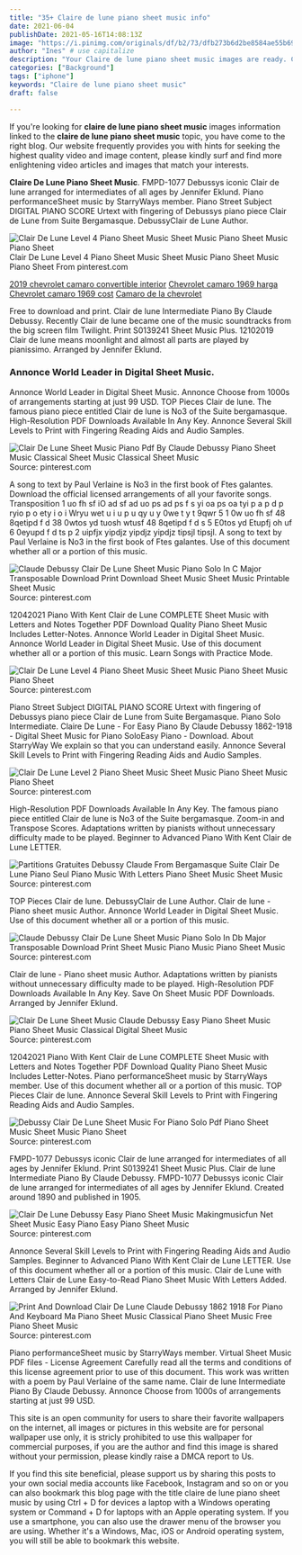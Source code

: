 ```yaml
---
title: "35+ Claire de lune piano sheet music info"
date: 2021-06-04
publishDate: 2021-05-16T14:08:13Z
image: "https://i.pinimg.com/originals/df/b2/73/dfb273b6d2be8584ae55b693fa8a3645.png"
author: "Ines" # use capitalize
description: "Your Claire de lune piano sheet music images are ready. Claire de lune piano sheet music are a topic that is being searched for and liked by netizens now. You can Find and Download the Claire de lune piano sheet music files here. Download all free images."
categories: ["Background"]
tags: ["iphone"]
keywords: "Claire de lune piano sheet music"
draft: false

---
```


If you're looking for **claire de lune piano sheet music** images information linked to the **claire de lune piano sheet music** topic, you have come to the right  blog.  Our website frequently  provides you with  hints  for seeking  the highest  quality video and image  content, please kindly surf and find more enlightening video articles and images  that match your interests.

**Claire De Lune Piano Sheet Music**. FMPD-1077 Debussys iconic Clair de lune arranged for intermediates of all ages by Jennifer Eklund. Piano performanceSheet music by StarryWays member. Piano Street Subject DIGITAL PIANO SCORE Urtext with fingering of Debussys piano piece Clair de Lune from Suite Bergamasque. DebussyClair de Lune Author.

![Clair De Lune Level 4 Piano Sheet Music Sheet Music Piano Sheet Music Piano Sheet](https://i.pinimg.com/originals/16/01/a3/1601a368f962cd660a6562d739c2ad93.jpg "Clair De Lune Level 4 Piano Sheet Music Sheet Music Piano Sheet Music Piano Sheet")
Clair De Lune Level 4 Piano Sheet Music Sheet Music Piano Sheet Music Piano Sheet From pinterest.com

[2019 chevrolet camaro convertible interior](/2019-chevrolet-camaro-convertible-interior/)
[Chevrolet camaro 1969 harga](/chevrolet-camaro-1969-harga/)
[Chevrolet camaro 1969 cost](/chevrolet-camaro-1969-cost/)
[Camaro de la chevrolet](/camaro-de-la-chevrolet/)

Free to download and print. Clair de lune Intermediate Piano By Claude Debussy. Recently Clair de lune became one of the music soundtracks from the big screen film Twilight. Print S0139241 Sheet Music Plus. 12102019 Clair de lune means moonlight and almost all parts are played by pianissimo. Arranged by Jennifer Eklund.

### Annonce World Leader in Digital Sheet Music.

Annonce World Leader in Digital Sheet Music. Annonce Choose from 1000s of arrangements starting at just 99 USD. TOP Pieces Clair de lune. The famous piano piece entitled Clair de lune is No3 of the Suite bergamasque. High-Resolution PDF Downloads Available In Any Key. Annonce Several Skill Levels to Print with Fingering Reading Aids and Audio Samples.


![Clair De Lune Sheet Music Piano Pdf By Claude Debussy Piano Sheet Music Classical Sheet Music Classical Sheet Music](https://i.pinimg.com/originals/67/36/96/673696a47e4ae0f41274793fe1b67ac3.png "Clair De Lune Sheet Music Piano Pdf By Claude Debussy Piano Sheet Music Classical Sheet Music Classical Sheet Music")
Source: pinterest.com

A song to text by Paul Verlaine is No3 in the first book of Ftes galantes. Download the official licensed arrangements of all your favorite songs. Transposition 1 uo fh sf iO ad sf ad uo ps ad ps f s yi oa ps oa tyi p a p d p ryio p o ety i o i Wryu wet u i u p u qy u y 0we t y t 9qwr 5 1 0w uo fh sf 48 8qetipd f d 38 0wtos yd tuosh wtusf 48 8qetipd f d s 5 E0tos yd Etupfj oh uf 6 0eyupd f d ts p 2 uipfjx yipdjz yipdjz yipdjz tipsjl tipsjl. A song to text by Paul Verlaine is No3 in the first book of Ftes galantes. Use of this document whether all or a portion of this music.

![Claude Debussy Clair De Lune Sheet Music Piano Solo In C Major Transposable Download Print Download Sheet Music Sheet Music Printable Sheet Music](https://i.pinimg.com/originals/65/9f/5d/659f5d10c5a88c21322a0cb753851118.gif "Claude Debussy Clair De Lune Sheet Music Piano Solo In C Major Transposable Download Print Download Sheet Music Sheet Music Printable Sheet Music")
Source: pinterest.com

12042021 Piano With Kent Clair de Lune COMPLETE Sheet Music with Letters and Notes Together PDF Download Quality Piano Sheet Music Includes Letter-Notes. Annonce World Leader in Digital Sheet Music. Annonce World Leader in Digital Sheet Music. Use of this document whether all or a portion of this music. Learn Songs with Practice Mode.

![Clair De Lune Level 4 Piano Sheet Music Sheet Music Piano Sheet Music Piano Sheet](https://i.pinimg.com/originals/16/01/a3/1601a368f962cd660a6562d739c2ad93.jpg "Clair De Lune Level 4 Piano Sheet Music Sheet Music Piano Sheet Music Piano Sheet")
Source: pinterest.com

Piano Street Subject DIGITAL PIANO SCORE Urtext with fingering of Debussys piano piece Clair de Lune from Suite Bergamasque. Piano Solo Intermediate. Claire De Lune - For Easy Piano By Claude Debussy 1862-1918 - Digital Sheet Music for Piano SoloEasy Piano - Download. About StarryWay We explain so that you can understand easily. Annonce Several Skill Levels to Print with Fingering Reading Aids and Audio Samples.

![Clair De Lune Level 2 Piano Sheet Music Sheet Music Piano Sheet Music Piano Sheet](https://i.pinimg.com/474x/70/a9/e1/70a9e14a9c32782e5c8971a76b01f97a.jpg "Clair De Lune Level 2 Piano Sheet Music Sheet Music Piano Sheet Music Piano Sheet")
Source: pinterest.com

High-Resolution PDF Downloads Available In Any Key. The famous piano piece entitled Clair de lune is No3 of the Suite bergamasque. Zoom-in and Transpose Scores. Adaptations written by pianists without unnecessary difficulty made to be played. Beginner to Advanced Piano With Kent Clair de Lune LETTER.

![Partitions Gratuites Debussy Claude From Bergamasque Suite Clair De Lune Piano Seul Piano Music With Letters Piano Sheet Music Sheet Music](https://i.pinimg.com/originals/ba/63/20/ba6320f5cf6ce72d5e5e3b2bb4812f12.jpg "Partitions Gratuites Debussy Claude From Bergamasque Suite Clair De Lune Piano Seul Piano Music With Letters Piano Sheet Music Sheet Music")
Source: pinterest.com

TOP Pieces Clair de lune. DebussyClair de Lune Author. Clair de lune - Piano sheet music Author. Annonce World Leader in Digital Sheet Music. Use of this document whether all or a portion of this music.

![Claude Debussy Clair De Lune Sheet Music Piano Solo In Db Major Transposable Download Print Sheet Music Piano Music Piano Sheet Music](https://i.pinimg.com/originals/4b/3d/57/4b3d574c78e9e78b758c6eb74ebd9161.gif "Claude Debussy Clair De Lune Sheet Music Piano Solo In Db Major Transposable Download Print Sheet Music Piano Music Piano Sheet Music")
Source: pinterest.com

Clair de lune - Piano sheet music Author. Adaptations written by pianists without unnecessary difficulty made to be played. High-Resolution PDF Downloads Available In Any Key. Save On Sheet Music PDF Downloads. Arranged by Jennifer Eklund.

![Clair De Lune Sheet Music Claude Debussy Easy Piano Sheet Music Piano Sheet Music Classical Digital Sheet Music](https://i.pinimg.com/originals/3b/62/f2/3b62f2d0aef2c45542491560ab4ef244.png "Clair De Lune Sheet Music Claude Debussy Easy Piano Sheet Music Piano Sheet Music Classical Digital Sheet Music")
Source: pinterest.com

12042021 Piano With Kent Clair de Lune COMPLETE Sheet Music with Letters and Notes Together PDF Download Quality Piano Sheet Music Includes Letter-Notes. Piano performanceSheet music by StarryWays member. Use of this document whether all or a portion of this music. TOP Pieces Clair de lune. Annonce Several Skill Levels to Print with Fingering Reading Aids and Audio Samples.

![Debussy Clair De Lune Sheet Music For Piano Solo Pdf Piano Sheet Music Sheet Music Piano Sheet](https://i.pinimg.com/originals/dd/22/8a/dd228a45b5f8496c6b4572fdcedf2155.gif "Debussy Clair De Lune Sheet Music For Piano Solo Pdf Piano Sheet Music Sheet Music Piano Sheet")
Source: pinterest.com

FMPD-1077 Debussys iconic Clair de lune arranged for intermediates of all ages by Jennifer Eklund. Print S0139241 Sheet Music Plus. Clair de lune Intermediate Piano By Claude Debussy. FMPD-1077 Debussys iconic Clair de lune arranged for intermediates of all ages by Jennifer Eklund. Created around 1890 and published in 1905.

![Clair De Lune Debussy Easy Piano Sheet Music Makingmusicfun Net Sheet Music Easy Piano Easy Piano Sheet Music](https://i.pinimg.com/originals/2c/30/6a/2c306a2daa560c3423a83a154ea1c527.png "Clair De Lune Debussy Easy Piano Sheet Music Makingmusicfun Net Sheet Music Easy Piano Easy Piano Sheet Music")
Source: pinterest.com

Annonce Several Skill Levels to Print with Fingering Reading Aids and Audio Samples. Beginner to Advanced Piano With Kent Clair de Lune LETTER. Use of this document whether all or a portion of this music. Clair de Lune with Letters Clair de Lune Easy-to-Read Piano Sheet Music With Letters Added. Arranged by Jennifer Eklund.

![Print And Download Clair De Lune Claude Debussy 1862 1918 For Piano And Keyboard Ma Piano Sheet Music Classical Piano Sheet Music Free Piano Sheet Music](https://i.pinimg.com/originals/df/b2/73/dfb273b6d2be8584ae55b693fa8a3645.png "Print And Download Clair De Lune Claude Debussy 1862 1918 For Piano And Keyboard Ma Piano Sheet Music Classical Piano Sheet Music Free Piano Sheet Music")
Source: pinterest.com

Piano performanceSheet music by StarryWays member. Virtual Sheet Music PDF files - License Agreement Carefully read all the terms and conditions of this license agreement prior to use of this document. This work was written with a poem by Paul Verlaine of the same name. Clair de lune Intermediate Piano By Claude Debussy. Annonce Choose from 1000s of arrangements starting at just 99 USD.

This site is an open community for users to share their favorite wallpapers on the internet, all images or pictures in this website are for personal wallpaper use only, it is stricly prohibited to use this wallpaper for commercial purposes, if you are the author and find this image is shared without your permission, please kindly raise a DMCA report to Us.

If you find this site beneficial, please support us by sharing this posts to your own social media accounts like Facebook, Instagram and so on or you can also bookmark this blog page with the title claire de lune piano sheet music by using Ctrl + D for devices a laptop with a Windows operating system or Command + D for laptops with an Apple operating system. If you use a smartphone, you can also use the drawer menu of the browser you are using. Whether it's a Windows, Mac, iOS or Android operating system, you will still be able to bookmark this website.
